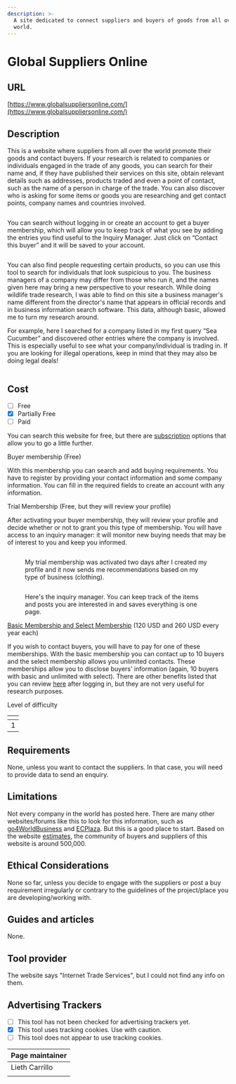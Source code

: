 ```yaml
---
description: >-
  A site dedicated to connect suppliers and buyers of goods from all over the
  world.
---
```


# Global Suppliers Online

## URL

[https://www.globalsuppliersonline.com/](https://www.globalsuppliersonline.com/)

## Description

This is a website where suppliers from all over the world promote their goods and contact buyers. If your research is related to companies or individuals engaged in the trade of any goods, you can search for their name and, if they have published their services on this site, obtain relevant details such as addresses, products traded and even a point of contact, such as the name of a person in charge of the trade. You can also discover who is asking for some items or goods you are researching and get contact points, company names and countries involved.

<figure><img src=".gitbook/assets/Screenshot 2024-12-20 at 6.52.37 PM.png" alt=""><figcaption></figcaption></figure>

You can search without logging in or create an account to get a buyer membership, which will allow you to keep track of what you see by adding the entries you find useful to the Inquiry Manager. Just click on “Contact this buyer” and it will be saved to your account.

<figure><img src=".gitbook/assets/Screenshot 2024-12-20 at 6.57.05 PM.png" alt=""><figcaption></figcaption></figure>

You can also find people requesting certain products, so you can use this tool to search for individuals that look suspicious to you. The business managers of a company may differ from those who run it, and the names given here may bring a new perspective to your research. While doing wildlife trade research, I was able to find on this site a business manager's name different from the director's name that appears in official records and in business information search software. This data, although basic, allowed me to turn my research around.

For example, here I searched for a company listed in my first query “Sea Cucumber” and discovered other entries where the company is involved. This is especially useful to see what your company/individual is trading in. If you are looking for illegal operations, keep in mind that they may also be doing legal deals!

<figure><img src=".gitbook/assets/Screenshot 2024-12-20 at 6.59.06 PM.png" alt=""><figcaption></figcaption></figure>

## Cost

* [ ] Free
* [x] Partially Free
* [ ] Paid

You can search this website for free, but there are [subscription](https://www.globalbuyersonline.com/members/joinnow/) options that allow you to go a little further.

Buyer membership (Free)

With this membership you can search and add buying requirements. You have to register by providing your contact information and some company information. You can fill in the required fields to create an account with any information.&#x20;

Trial Membership (Free, but they will review your profile)

After activating your buyer membership, they will review your profile and decide whether or not to grant you this type of membership. You will have access to an inquiry manager: it will monitor new buying needs that may be of interest to you and keep you informed.&#x20;

<figure><img src=".gitbook/assets/Screenshot 2024-12-23 at 11.55.44 AM.png" alt=""><figcaption><p>My trial membership was activated two days after I created my profile and it now sends me recommendations based on my type of business (clothing).</p></figcaption></figure>

<figure><img src=".gitbook/assets/Screenshot 2024-12-23 at 11.57.50 AM.png" alt=""><figcaption><p>Here's the inquiry manager. You can keep track of the items and posts you are interested in and saves everything is one page.</p></figcaption></figure>

[Basic Membership and Select Membership](https://www.globalbuyersonline.com/members/joinnow/) (120 USD and 260 USD every year each)

If you wish to contact buyers, you will have to pay for one of these memberships. With the basic membership you can contact up to 10 buyers and the select membership allows you unlimited contacts. These memberships allow you to disclose buyers' information (again, 10 buyers with basic and unlimited with select). There are other benefits listed that you can review [here](https://www.globalbuyersonline.com/members/reg.asp) after logging in, but they are not very useful for research purposes.



Level of difficulty

<table><thead><tr><th data-type="rating" data-max="5"></th></tr></thead><tbody><tr><td>1</td></tr></tbody></table>

## Requirements

None, unless you want to contact the suppliers. In that case, you will need to provide data to send an enquiry.

## Limitations

Not every company in the world has posted here. There are many other websites/forums like this to look for this information, such as [go4WorldBusiness](https://www.go4worldbusiness.com/) and [ECPlaza](https://www.ecplaza.net/). But this is a good place to start. Based on the website [estimates](https://www.globalbuyersonline.com/members/joinnow/), the community of buyers and suppliers of this website is around 500,000.

## Ethical Considerations

None so far, unless you decide to engage with the suppliers or post a buy requirement irregularly or contrary to the guidelines of the project/place you are developing/working with.&#x20;

## Guides and articles

None.

## Tool provider

The website says "Internet Trade Services", but I could not find any info on them.

## Advertising Trackers

* [ ] This tool has not been checked for advertising trackers yet.
* [x] This tool uses tracking cookies. Use with caution.
* [ ] This tool does not appear to use tracking cookies.

| Page maintainer |
| --------------- |
| Lieth Carrillo  |
|                 |
